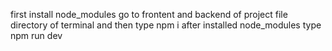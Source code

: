 first install node_modules
go to frontent and backend of project file directory of terminal and then type npm i
after installed node_modules type 
npm run dev
